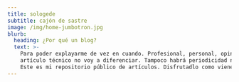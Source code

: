 ```yaml
---
title: sologede
subtitle: cajón de sastre
image: /img/home-jumbotron.jpg
blurb:
  heading: ¿Por qué un blog?
  text: >-
    Para poder explayarme de vez en cuando. Profesional, personal, opinión o
    artículo técnico no voy a diferenciar. Tampoco habrá periodicidad ninguna.
    Este es mi repositorio público de artículos. Disfrutadlo como viene.
---
```



